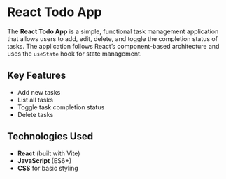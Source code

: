 # React Todo App

The **React Todo App** is a simple, functional task management application that allows users to add, edit, delete, and toggle the completion status of tasks. The application follows React’s component-based architecture and uses the `useState` hook for state management.

## Key Features

- Add new tasks
- List all tasks
- Toggle task completion status
- Delete tasks

## Technologies Used

- **React** (built with Vite)
- **JavaScript** (ES6+)
- **CSS** for basic styling
